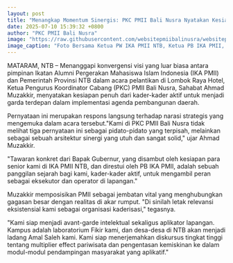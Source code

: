 ```yaml
---
layout: post
title: "Menangkap Momentum Sinergis: PKC PMII Bali Nusra Nyatakan Kesiapan Menjadi Avant-Garde Intelektual dan Aplikator Lapangan Program Pembangunan NTB"
date: 2025-07-10 15:39:32 +0800
author: "PKC PMII Bali Nusra"
image: "https://raw.githubusercontent.com/websitepmiibalinusra/websitepmiibalinusra.github.io/main/assets/rilis/menangkap-momentum-sinergis-pkc-pmii-bali-nusra-nyatakan-kesiapan-menjadi-avant-garde-intelektual-dan-aplikator-lapangan-program-pembangunan-ntb.png"
image_caption: "Foto Bersama Ketua PW IKA PMII NTB, Ketua PB IKA PMII, PKC PMII Bali Nusra"
---
```


MATARAM, NTB – Menanggapi konvergensi visi yang luar biasa antara pimpinan Ikatan Alumni Pergerakan Mahasiswa Islam Indonesia (IKA PMII) dan Pemerintah Provinsi NTB dalam acara pelantikan di Lombok Raya Hotel, Ketua Pengurus Koordinator Cabang (PKC) PMII Bali Nusra, Sahabat Ahmad Muzakkir, menyatakan kesiapan penuh dari kader-kader aktif untuk menjadi garda terdepan dalam implementasi agenda pembangunan daerah.

Pernyataan ini merupakan respons langsung terhadap narasi strategis yang mengemuka dalam acara tersebut."Kami di PKC PMII Bali Nusra tidak melihat tiga pernyataan ini sebagai pidato-pidato yang terpisah, melainkan sebagai sebuah arsitektur sinergi yang utuh dan sangat solid," ujar Ahmad Muzakkir.

"Tawaran konkret dari Bapak Gubernur, yang disambut oleh kesiapan para senior kami di IKA PMII NTB, dan direstui oleh PB IKA PMII, adalah sebuah panggilan sejarah bagi kami, kader-kader aktif, untuk mengambil peran sebagai eksekutor dan operator di lapangan."

Muzakkir memposisikan PMII sebagai jembatan vital yang menghubungkan gagasan besar dengan realitas di akar rumput. "Di sinilah letak relevansi eksistensial kami sebagai organisasi kaderisasi," tegasnya.

"Kami siap menjadi avant-garde intelektual sekaligus aplikator lapangan. Kampus adalah laboratorium Fikir kami, dan desa-desa di NTB akan menjadi ladang Amal Saleh kami. Kami siap menerjemahkan diskursus tingkat tinggi tentang multiplier effect pariwisata dan pengentasan kemiskinan ke dalam modul-modul pendampingan masyarakat yang aplikatif."
